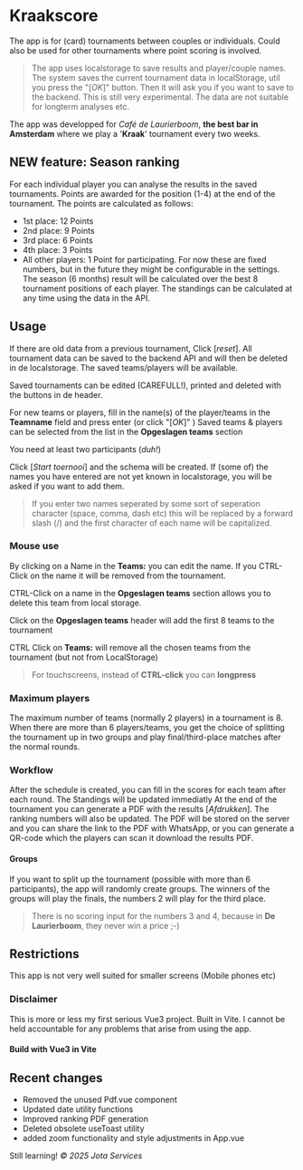 # Kraakscore

The app is for (card) tournaments between couples or individuals. Could also be used for other tournaments where point scoring is involved.
> The app uses localstorage to save results and player/couple names. The system saves the current tournament data in localStorage, util you press the "[*OK*]" button. Then it will ask you if you want to save to the backend. This is still very experimental. The data are not suitable for longterm analyses etc.

The app was developped for *Café de Laurierboom*, **the best bar in Amsterdam** where we play a '**Kraak**' tournament every two weeks.

## NEW feature: Season ranking 
For each individual player you can analyse the results in the saved tournaments. Points are awarded for the position (1-4) at the end of the tournament. The points are calculated as follows:
- 1st place: 12 Points
- 2nd place: 9 Points
- 3rd place: 6 Points
- 4th place: 3 Points
- All other players: 1 Point for participating.
For now these are fixed numbers, but in the future they might be configurable in the settings.
The season (6 months) result will be calculated over the best 8 tournament positions of each player. The standings can be calculated at any time using the data in the API.

## Usage
If there are old data from a previous tournament, Click [*reset*]. All tournament data can be saved to the backend API and will then be deleted in de localstorage. The saved teams/players will be available. 

Saved tournaments can be edited (CAREFULL!), printed and deleted with the buttons in de header.

For new teams or players, fill in the name(s) of the player/teams in the **Teamname** field and press enter (or click "[*OK*]" )
Saved teams & players can be selected from the list in the **Opgeslagen teams** section

You need at least two participants (*duh!*)

Click [*Start toernooi*] and the schema will be created. If (some of) the names you have entered are not yet known in localstorage, you will be asked if you want to add them.

> If you enter two names seperated by some sort of seperation character (space, comma, dash etc) this will be replaced by a forward slash (/) and the first character of each name will be capitalized.

### Mouse use
By clicking on a Name in the **Teams:** you can edit the name. If you CTRL-Click on the name it will be removed from the tournament.

CTRL-Click on a name in the **Opgeslagen teams** section allows you to delete this team from local storage.

Click on the **Opgeslagen teams** header will add the first 8 teams to the tournament

CTRL Click on **Teams:** will remove all the chosen teams from the tournament (but not from LocalStorage)

> For touchscreens, instead of **CTRL-click** you can **longpress**

### Maximum players
The maximum number of teams (normally 2 players) in a tournament is 8. When there are more than 6 players/teams, you get the choice of splitting the tournament up in two groups and play final/third-place matches after the normal rounds.

### Workflow
After the schedule is created, you can fill in the scores for each team after each round.
The Standings will be updated immediatly
At the end of the tournament you can generate a PDF with the results [*Afdrukken*]. The ranking numbers will also be updated.
The PDF will be stored on the server and you can share the link to the PDF with WhatsApp, or you can generate a QR-code which the players can scan it download the results PDF.
#### Groups
If you want to split up the tournament (possible with more than 6 participants), the app will randomly create groups. The winners of the groups will play the finals, the numbers 2 will play for the third place.
> There is no scoring input for the numbers 3 and 4, because in **De Laurierboom**, they never win a price ;-)

## Restrictions
This app is not very well suited for smaller screens (Mobile phones etc)

### Disclaimer
This is more or less my first serious Vue3 project. Built in Vite.
I cannot be held accountable for any problems that arise from using the app.

#### Build with Vue3 in Vite

## Recent changes
- Removed the unused Pdf.vue component
- Updated date utility functions
- Improved ranking PDF generation
- Deleted obsolete useToast utility 
- added zoom functionality and style adjustments in App.vue


Still learning!
*© 2025 Jota Services*

